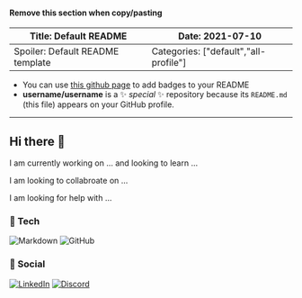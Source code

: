 #### Remove this section when copy/pasting
|Title: Default README | Date: 2021-07-10 |
|--|--|
| Spoiler: Default README template | Categories: ["default","all-profile"] |

- You can use [this github page](https://github.com/Ileriayo/markdown-badges) to add badges to your README
- **username/username** is a ✨ _special_ ✨ repository because its `README.md` (this file) appears on your GitHub profile.

---

## Hi there 👋
<!-- These are suggestions, you can do as many or as few as you would like -->
I am currently working on ... and looking to learn ...

I am looking to collabroate on ...

I am looking for help with ...

<!-- Badges are from github.com/Ileriayo/markdown-badges -->
### 🧠  Tech
![Markdown](https://img.shields.io/badge/markdown-%23000000.svg?style=for-the-badge&logo=markdown&logoColor=white) ![GitHub](https://img.shields.io/badge/github-%23121011.svg?style=for-the-badge&logo=github&logoColor=white)

### 📱  Social
[![LinkedIn](https://img.shields.io/badge/linkedin-%230077B5.svg?style=for-the-badge&logo=linkedin&logoColor=white)](URL) [![Discord](https://img.shields.io/badge/%3CServer%3E-%237289DA.svg?style=for-the-badge&logo=discord&logoColor=white)](URL)

